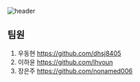 ![header](https://capsule-render.vercel.app/api?type=waving&color=auto&height=300&section=header&text=HI%20System&fontSize=80&animation=fadeIn&fontAlignY=38&desc=DOUZONE%20Team%20Project%20&descAlignY=51&descAlign=62)

## 팀원
1. 우동현
    https://github.com/dhsj8405
2. 이하윤
    https://github.com/lhyoun
3. 장은주
    https://github.com/nonamed006
    
